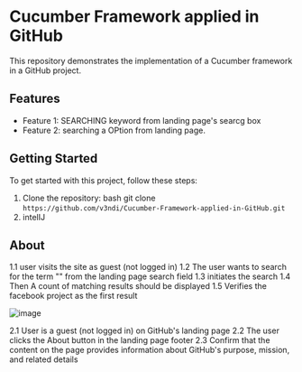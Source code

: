 # Cucumber Framework applied in GitHub

This repository demonstrates the implementation of a Cucumber framework in a GitHub project.

## Features

- Feature 1: SEARCHING keyword from landing page's searcg box
- Feature 2: searching a OPtion from landing page.


## Getting Started

To get started with this project, follow these steps:

1. Clone the repository:
   bash git clone ```https://github.com/v3ndi/Cucumber-Framework-applied-in-GitHub.git```
2. intelIJ

## About 

1.1  user visits the site as guest (not logged in)
1.2  The user wants to search for the term "<keyWord>" from the landing page search field
1.3  initiates the search
1.4  Then A count of matching results should be displayed
1.5  Verifies the facebook project as the first result

![image](https://github.com/v3ndi/Cucumber-Framework-applied-in-GitHub/assets/83697980/44ee2c32-1d50-490a-a1ae-4a10e50e31ba)


2.1 User is a guest (not logged in) on GitHub's landing page
2.2 The user clicks the About button in the landing page footer
2.3 Confirm that the content on the page provides information about GitHub's purpose, mission, and related details
